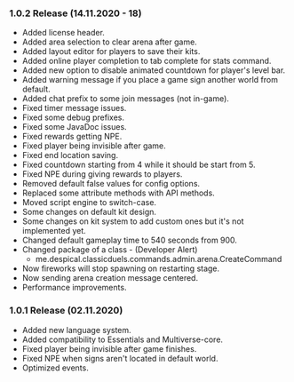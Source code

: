 ### 1.0.2 Release (14.11.2020 - 18)
* Added license header.
* Added area selection to clear arena after game.
* Added layout editor for players to save their kits.
* Added online player completion to tab complete for stats command.
* Added new option to disable animated countdown for player's level bar.
* Added warning message if you place a game sign another world from default.
* Added chat prefix to some join messages (not in-game).
* Fixed timer message issues.
* Fixed some debug prefixes.
* Fixed some JavaDoc issues.
* Fixed rewards getting NPE.
* Fixed player being invisible after game.
* Fixed end location saving.
* Fixed countdown starting from 4 while it should be start from 5.
* Fixed NPE during giving rewards to players.
* Removed default false values for config options.
* Replaced some attribute methods with API methods.
* Moved script engine to switch-case.
* Some changes on default kit design.
* Some changes on kit system to add custom ones but it's not implemented yet.
* Changed default gameplay time to 540 seconds from 900.
* Changed package of a class - (Developer Alert)
   * me.despical.classicduels.commands.admin.arena.CreateCommand
* Now fireworks will stop spawning on restarting stage.
* Now sending arena creation message centered.
* Performance improvements.

### 1.0.1 Release (02.11.2020)
* Added new language system.
* Added compatibility to Essentials and Multiverse-core.
* Fixed player being invisible after game finishes.
* Fixed NPE when signs aren't located in default world.
* Optimized events.
